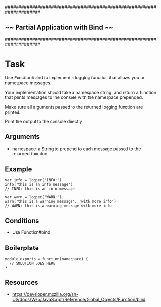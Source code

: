 #####################################################################
##              ~~  Partial Application with Bind  ~~              ##
#####################################################################


# Task

Use Function#bind to implement a logging function that allows you to namespace messages.

Your implementation should take a namespace string, and return a function that prints messages to the console with the namespace prepended.

Make sure all arguments passed to the returned logging function are printed.

Print the output to the console directly

## Arguments

* namespace: a String to prepend to each message passed to the returned function.

## Example

```
var info = logger('INFO:')
info('this is an info message')
// INFO: this is an info message

var warn = logger('WARN:')
warn('this is a warning message', 'with more info')
// WARN: this is a warning message with more info
```
## Conditions

* Use Function#bind

## Boilerplate

```
module.exports = function(namespace) {
  // SOLUTION GOES HERE
}
```
## Resources

* https://developer.mozilla.org/en-US/docs/Web/JavaScript/Reference/Global_Objects/Function/bind
